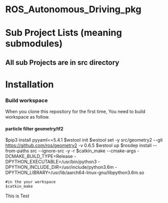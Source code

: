 # ROS_Autonomous_Driving_pkg

# Sub Project Lists (meaning submodules)
All sub Projects are in **src** directory
- 

# Installation
### Build workspace
When you clone this repository for the first time, You need to build workspace as follow.

#### particle filter geometry/tf2
$pip3 install pyyaml==5.4.1
$wstool init
$wstool set -y src/geometry2 --git  https://github.com/ros/geometry2  -v 0.6.5
$wstool up
$rosdep install --from-paths src --ignore-src -y -r
$catkin_make --cmake-args -DCMAKE_BUILD_TYPE=Release -DPYTHON_EXECUTABLE=/usr/bin/python3 -DPYTHON_INCLUDE_DIR=/usr/include/python3.6m -DPYTHON_LIBRARY=/usr/lib/aarch64-linux-gnu/libpython3.6m.so
```
#in the your workspace
$catkin_make
```

This is Test
